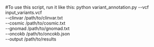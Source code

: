 #To use this script, run it like this:
python variant_annotation.py --vcf input_variants.vcf \
                             --clinvar /path/to/clinvar.txt \
                             --cosmic /path/to/cosmic.txt \
                             --gnomad /path/to/gnomad.txt \
                             --oncokb /path/to/oncokb.json \
                             --output /path/to/results


